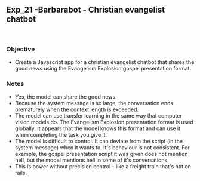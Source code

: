 ## Exp_21 -Barbarabot - Christian evangelist chatbot
<br>

### Objective

- Create a Javascript app for a christian evangelist chatbot that shares the good news using the Evangelism Explosion gospel presentation format.

### Notes
- Yes, the model can share the good news.
- Because the system message is so large, the conversation ends prematurely when the context length is exceeded.
- The model can use transfer learning in the same way that computer vision models do. The Evangelism Explosion presentation format is used globally. It appears that the model knows this format and can use it when completing the task you give it.
- The model is difficult to control. It can deviate from the script (in the system message) when it wants to. It's behaviour is not consistent. For example, the gospel presentation script it was given does not mention hell, but the model mentions hell in some of it's conversations.
- This is power without precision control - like a freight train that's not on rails.

<br>
